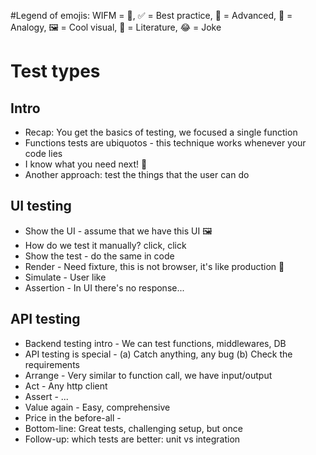 #Legend of emojis:‍
WIFM = 🤑, ✅ = Best practice, 🚀 = Advanced, ‍👯‍ = Analogy, 🖼‍ = Cool visual, 📓 = Literature, 😂 = Joke

# Test types

## Intro

- Recap: You get the basics of testing, we focused a single function
- Functions tests are ubiquotos - this technique works whenever your code lies
- I know what you need next! 🤑
- Another approach: test the things that the user can do

## UI testing

- Show the UI - assume that we have this UI 🖼
- How do we test it manually? click, click
- Show the test - do the same in code
- Render - Need fixture, this is not browser, it's like production ‍👯‍
- Simulate - User like
- Assertion - In UI there's no response...

## API testing

- Backend testing intro - We can test functions, middlewares, DB
- API testing is special - (a) Catch anything, any bug (b) Check the requirements
- Arrange - Very similar to function call, we have input/output
- Act - Any http client
- Assert - ...
- Value again - Easy, comprehensive
- Price in the before-all - 
- Bottom-line: Great tests, challenging setup, but once
- Follow-up: which tests are better: unit vs integration




